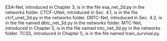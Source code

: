 ESA-Net, introduced in Chapter 3, is in the file esa_net_2d.py in the networks folder.
CTCF-UNet, introduced in Sec. 4.1, is in the file ctcf_unet_3d.py in the networks folder.
DBTC-Net, introduced in Sec. 4.2, is in the file named dbtc_net_3d.py in the networks folder.
MTC-Net, introduced in Chapter 5, is in the file named mtc_net_3d.py in the networks folder.
TCSS, introduced in Chapter 5, is in the file named train_survival.py.
